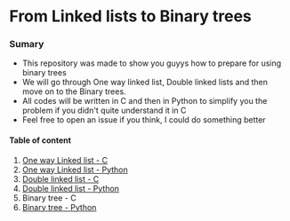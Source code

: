 # From Linked lists to Binary trees

### Sumary

- This repository was made to show you guyys how to prepare for using binary trees
- We will go through One way linked list, Double linked lists and then move on to the Binary trees.
- All codes will be written in C and then in Python to simplify you the problem if you didn't quite understand it in C
- Feel free to open an issue if you think, I could do something better

#### Table of content

1. [One way Linked list - C][owLL]
2. [One way Linked list - Python][owLLP]
3. [Double linked list - C][dlLL]
4. [Double linked list - Python][dlLLP]
5. Binary tree - C
6. [Binary tree - Python][btP]

[owLL]: https://github.com/mikesjak/From-LinkedList-to-Binary-Trees/tree/main/oneWayLL
[owLLP]: https://github.com/mikesjak/From-LinkedList-to-Binary-Trees/tree/main/owLLP
[dlLL]: https://github.com/mikesjak/From-LinkedList-to-Binary-Trees/tree/main/dlLL
[dlLLP]: https://github.com/mikesjak/From-LinkedList-to-Binary-Trees/tree/main/dlLLp
[btP]: https://github.com/mikesjak/From-LinkedList-to-Binary-Trees/tree/main/btP
